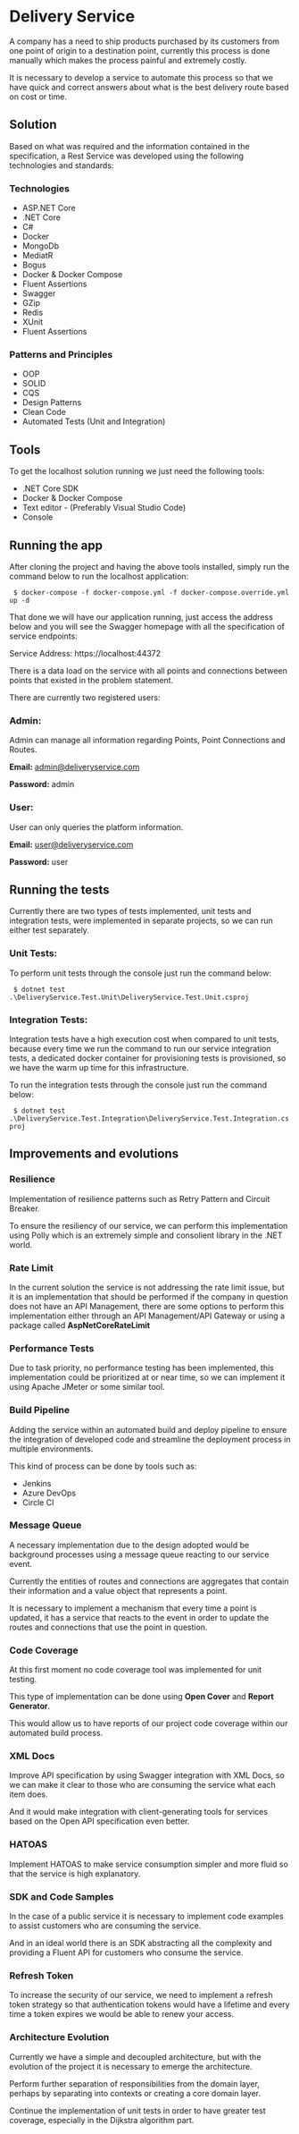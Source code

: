 # Delivery Service

A company has a need to ship products purchased by its customers from one point of origin to a destination point, currently this process is done manually which makes the process painful and extremely costly.

It is necessary to develop a service to automate this process so that we have quick and correct answers about what is the best delivery route based on cost or time.

## Solution
Based on what was required and the information contained in the specification, a Rest Service was developed using the following technologies and standards:

### Technologies
- ASP.NET Core
- .NET Core
- C#
- Docker
- MongoDb
- MediatR
- Bogus
- Docker & Docker Compose
- Fluent Assertions
- Swagger
- GZip
- Redis
- XUnit
- Fluent Assertions

### Patterns and Principles

- OOP
- SOLID
- CQS
- Design Patterns
- Clean Code
- Automated Tests (Unit and Integration)

## Tools

To get the localhost solution running we just need the following tools:

- .NET Core SDK
- Docker & Docker Compose
- Text editor - (Preferably Visual Studio Code)
- Console

## Running the app

After cloning the project and having the above tools installed, simply run the command below to run the localhost application:

`` $ docker-compose -f docker-compose.yml -f docker-compose.override.yml up -d``

That done we will have our application running, just access the address below and you will see the Swagger homepage with all the specification of service endpoints:

Service Address: https://localhost:44372

There is a data load on the service with all points and connections between points that existed in the problem statement.

There are currently two registered users:

### Admin: 
Admin can manage all information regarding Points, Point Connections and Routes.

**Email:** admin@deliveryservice.com

**Password:** admin

### User:
User can only queries the platform information.

**Email:** user@deliveryservice.com

**Password:** user

## Running the tests

Currently there are two types of tests implemented, unit tests and integration tests, were implemented in separate projects, so we can run either test separately.

### Unit Tests:
To perform unit tests through the console just run the command below:

`` $ dotnet test .\DeliveryService.Test.Unit\DeliveryService.Test.Unit.csproj``

### Integration Tests:
Integration tests have a high execution cost when compared to unit tests, because every time we run the command to run our service integration tests, a dedicated docker container for provisioning tests is provisioned, so we have the warm up time for this infrastructure.

To run the integration tests through the console just run the command below:

`` $ dotnet test .\DeliveryService.Test.Integration\DeliveryService.Test.Integration.csproj``

## Improvements and evolutions

### Resilience
Implementation of resilience patterns such as Retry Pattern and Circuit Breaker.

To ensure the resiliency of our service, we can perform this implementation using Polly which is an extremely simple and consolient library in the .NET world.

### Rate Limit
In the current solution the service is not addressing the rate limit issue, but it is an implementation that should be performed if the company in question does not have an API Management, there are some options to perform this implementation either through an API Management/API Gateway or using a package called **AspNetCoreRateLimit**

### Performance Tests
Due to task priority, no performance testing has been implemented, this implementation could be prioritized at or near time, so we can implement it using Apache JMeter or some similar tool.

### Build Pipeline
Adding the service within an automated build and deploy pipeline to ensure the integration of developed code and streamline the deployment process in multiple environments.

This kind of process can be done by tools such as:

- Jenkins
- Azure DevOps
- Circle CI

### Message Queue

A necessary implementation due to the design adopted would be background processes using a message queue reacting to our service event.

Currently the entities of routes and connections are aggregates that contain their information and a value object that represents a point.

It is necessary to implement a mechanism that every time a point is updated, it has a service that reacts to the event in order to update the routes and connections that use the point in question.

### Code Coverage

At this first moment no code coverage tool was implemented for unit testing.

This type of implementation can be done using **Open Cover** and **Report Generator**.

This would allow us to have reports of our project code coverage within our automated build process.

### XML Docs
Improve API specification by using Swagger integration with XML Docs, so we can make it clear to those who are consuming the service what each item does.

And it would make integration with client-generating tools for services based on the Open API specification even better.

### HATOAS
Implement HATOAS to make service consumption simpler and more fluid so that the service is high explanatory.

### SDK and Code Samples

In the case of a public service it is necessary to implement code examples to assist customers who are consuming the service.

And in an ideal world there is an SDK abstracting all the complexity and providing a Fluent API for customers who consume the service.

### Refresh Token

To increase the security of our service, we need to implement a refresh token strategy so that authentication tokens would have a lifetime and every time a token expires we would be able to renew your access.

### Architecture Evolution

Currently we have a simple and decoupled architecture, but with the evolution of the project it is necessary to emerge the architecture.

Perform further separation of responsibilities from the domain layer, perhaps by separating into contexts or creating a core domain layer.

Continue the implementation of unit tests in order to have greater test coverage, especially in the Dijkstra algorithm part.